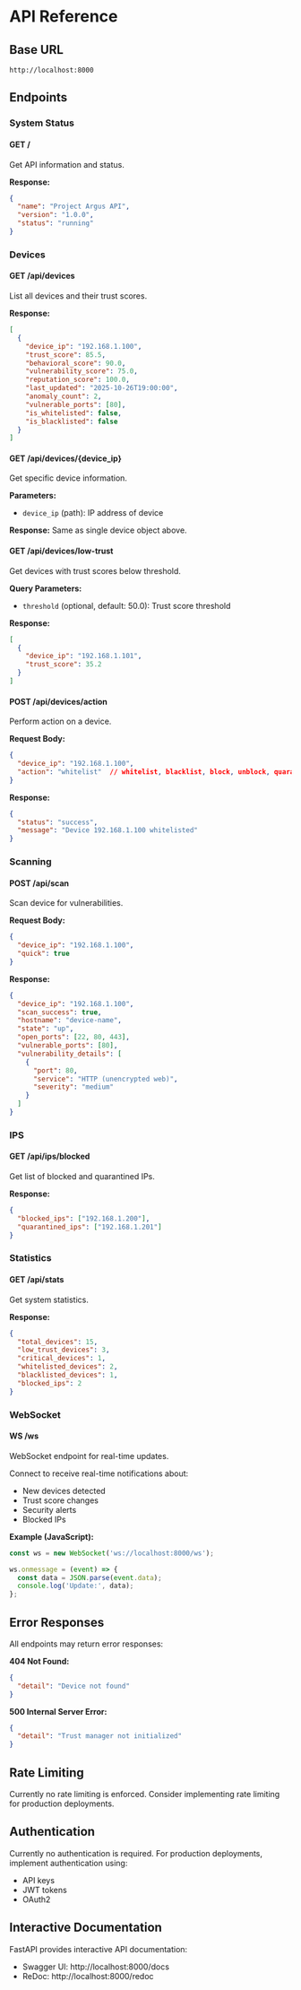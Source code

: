 # API Reference

## Base URL
```
http://localhost:8000
```

## Endpoints

### System Status

#### GET /
Get API information and status.

**Response:**
```json
{
  "name": "Project Argus API",
  "version": "1.0.0",
  "status": "running"
}
```

### Devices

#### GET /api/devices
List all devices and their trust scores.

**Response:**
```json
[
  {
    "device_ip": "192.168.1.100",
    "trust_score": 85.5,
    "behavioral_score": 90.0,
    "vulnerability_score": 75.0,
    "reputation_score": 100.0,
    "last_updated": "2025-10-26T19:00:00",
    "anomaly_count": 2,
    "vulnerable_ports": [80],
    "is_whitelisted": false,
    "is_blacklisted": false
  }
]
```

#### GET /api/devices/{device_ip}
Get specific device information.

**Parameters:**
- `device_ip` (path): IP address of device

**Response:** Same as single device object above.

#### GET /api/devices/low-trust
Get devices with trust scores below threshold.

**Query Parameters:**
- `threshold` (optional, default: 50.0): Trust score threshold

**Response:**
```json
[
  {
    "device_ip": "192.168.1.101",
    "trust_score": 35.2
  }
]
```

#### POST /api/devices/action
Perform action on a device.

**Request Body:**
```json
{
  "device_ip": "192.168.1.100",
  "action": "whitelist"  // whitelist, blacklist, block, unblock, quarantine
}
```

**Response:**
```json
{
  "status": "success",
  "message": "Device 192.168.1.100 whitelisted"
}
```

### Scanning

#### POST /api/scan
Scan device for vulnerabilities.

**Request Body:**
```json
{
  "device_ip": "192.168.1.100",
  "quick": true
}
```

**Response:**
```json
{
  "device_ip": "192.168.1.100",
  "scan_success": true,
  "hostname": "device-name",
  "state": "up",
  "open_ports": [22, 80, 443],
  "vulnerable_ports": [80],
  "vulnerability_details": [
    {
      "port": 80,
      "service": "HTTP (unencrypted web)",
      "severity": "medium"
    }
  ]
}
```

### IPS

#### GET /api/ips/blocked
Get list of blocked and quarantined IPs.

**Response:**
```json
{
  "blocked_ips": ["192.168.1.200"],
  "quarantined_ips": ["192.168.1.201"]
}
```

### Statistics

#### GET /api/stats
Get system statistics.

**Response:**
```json
{
  "total_devices": 15,
  "low_trust_devices": 3,
  "critical_devices": 1,
  "whitelisted_devices": 2,
  "blacklisted_devices": 1,
  "blocked_ips": 2
}
```

### WebSocket

#### WS /ws
WebSocket endpoint for real-time updates.

Connect to receive real-time notifications about:
- New devices detected
- Trust score changes
- Security alerts
- Blocked IPs

**Example (JavaScript):**
```javascript
const ws = new WebSocket('ws://localhost:8000/ws');

ws.onmessage = (event) => {
  const data = JSON.parse(event.data);
  console.log('Update:', data);
};
```

## Error Responses

All endpoints may return error responses:

**404 Not Found:**
```json
{
  "detail": "Device not found"
}
```

**500 Internal Server Error:**
```json
{
  "detail": "Trust manager not initialized"
}
```

## Rate Limiting

Currently no rate limiting is enforced. Consider implementing rate limiting for production deployments.

## Authentication

Currently no authentication is required. For production deployments, implement authentication using:
- API keys
- JWT tokens
- OAuth2

## Interactive Documentation

FastAPI provides interactive API documentation:
- Swagger UI: http://localhost:8000/docs
- ReDoc: http://localhost:8000/redoc
